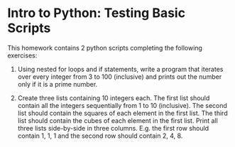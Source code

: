 # Intro to Python: Testing Basic Scripts

This homework contains 2 python scripts completing the following exercises:

1. Using nested for loops and if statements, write a program that iterates over every integer from 3 to 100 (inclusive) and prints out the number only if it is a prime number.

2. Create three lists containing 10 integers each. The first list should contain all the integers sequentially from 1 to 10 (inclusive). The second list should contain the squares of each element in the first list. The third list should contain the cubes of each element in the first list. Print all three lists side-by-side in three columns. E.g. the first row should contain 1, 1, 1 and the second row should contain 2, 4, 8.
